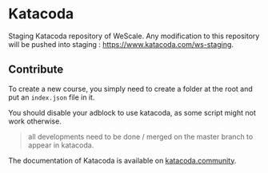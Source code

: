 # Katacoda

Staging Katacoda repository of WeScale. Any modification to this repository will be pushed into staging : https://www.katacoda.com/ws-staging.

## Contribute

To create a new course, you simply need to create a folder at the root and put an `index.json` file in it.

You should disable your adblock to use katacoda, as some script might not work otherwise.
> all developments need to be done / merged on the master branch to appear in katacoda.

The documentation of Katacoda is available on [katacoda.community](https://www.katacoda.community/essentials/scenario-syntax.html#markdown-101).